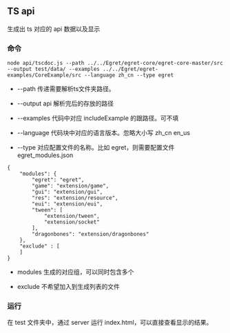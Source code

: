 ## TS api


生成出 ts 对应的 api 数据以及显示

### 命令

~~~
node api/tscdoc.js --path ../../Egret/egret-core/egret-core-master/src --output test/data/ --examples ../../Egret/egret-examples/CoreExample/src --language zh_cn --type egret
~~~

* --path 传递需要解析ts文件夹路径。

* --output api 解析完后的存放的路径

* --examples 代码中对应 includeExample 的跟路径。可不填

* --language 代码块中对应的语言版本。忽略大小写
    zh_cn
    en_us

* --type 对应配置文件的名称。比如 egret，则需要配置文件 egret_modules.json

~~~
{
    "modules": {
        "egret": "egret",
        "game": "extension/game",
        "gui": "extension/gui",
        "res": "extension/resource",
        "eui": "extension/eui",
        "tween": [
            "extension/tween",
            "extension/socket"
        ],
        "dragonbones": "extension/dragonbones"
    },
    "exclude" : [
    ]
}
~~~

* modules 生成的对应组，可以同时包含多个

* exclude 不希望加入到生成列表的文件


### 运行

在 test 文件夹中，通过 server 运行 index.html，可以直接查看显示的结果。
